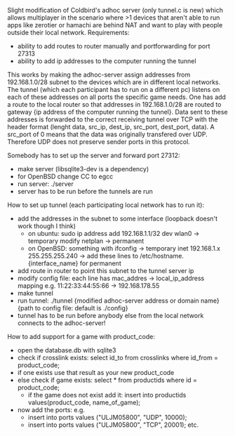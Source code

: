 Slight modification of Coldbird's adhoc server (only tunnel.c is new) which allows multiplayer in the scenario where >1 devices that aren't able to run apps like zerotier or hamachi are behind NAT and want to play with people outside their local network. 
Requirements: 
  - ability to add routes to router manually and portforwarding for port 27313
  - ability to add ip addresses to the computer running the tunnel

This works by making the adhoc-server assign addresses from 192.168.1.0/28 subnet to the devices which are in different local networks.
The tunnel (which each participant has to run on a different pc) listens on each of these addresses on all ports the specific game needs.
One has add a route to the local router so that addresses in 192.168.1.0/28 are routed to gateway {ip address of the computer running the tunnel}.
Data sent to these addresses is forwarded to the correct receiving tunnel over TCP with the header format (lenght data, src_ip, dest_ip, src_port, dest_port, data).
A src_port of 0 means that the data was originally transfered over UDP. Therefore UDP does not preserve sender ports in this protocol.

Somebody has to set up the server and forward port 27312:
  - make server (libsqlite3-dev is a dependency)
  - for OpenBSD change CC to egcc
  - run server: ./server
  - server has to be run before the tunnels are run

How to set up tunnel (each participating local network has to run it):
  - add the addresses in the subnet to some interface (loopback doesn't work though I think)
    - on ubuntu: sudo ip address add 192.168.1.1/32 dev wlan0 -> temporary
                 modify netplan -> permanent
    - on OpenBSD: something with ifconfig -> temporary
                  inet 192.168.1.x 255.255.255.240 -> add these lines to /etc/hostname.{interface_name} for permanent
  - add route in router to point this subnet to the tunnel server ip
  - modify config file: each line has mac_addres -> local_ip_address mapping e.g. 11:22:33:44:55:66 -> 192.168.178.55
  - make tunnel
  - run tunnel: ./tunnel {modified adhoc-server address or domain name} {path to config file: default is ./config}
  - tunnel has to be run before anybody else from the local network connects to the adhoc-server!

How to add support for a game with product_code:
  - open the database.db with sqlite3
  - check if crosslink exists: select id_to from crosslinks where id_from = product_code;
  - if one exists use that result as your new product_code
  - else check if game exists: select * from productids where id = product_code;
    - if the game does not exist add it: insert into productids values(product_code, name_of_game);
  - now add the ports: e.g.
    - insert into ports values ("ULJM05800", "UDP", 10000);
    - insert into ports values ("ULJM05800", "TCP", 20001); etc.
